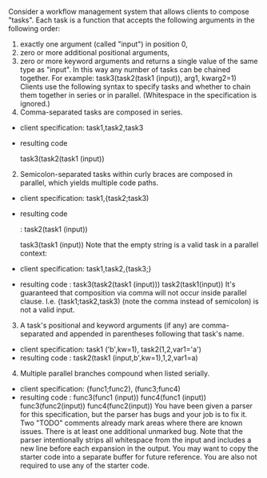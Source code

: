 Consider a workflow management system that allows clients to compose "tasks". Each task is a function that accepts the following arguments in the following order:
1. exactly one argument (called "input") in position 0,
2. zero or more additional positional arguments,
3. zero or more keyword arguments
and returns a single value of the same type as "input". In this way any number of tasks can be chained together. For example:
task3(task2(task1 (input)), arg1, kwarg2=1)
Clients use the following syntax to specify tasks and whether to chain them together in series or in parallel.
(Whitespace in the specification is ignored.)
1. Comma-separated tasks are composed in series.
- client specification: task1,task2,task3
- resulting code
  
   task3(task2(task1 (input))
2. Semicolon-separated tasks within curly braces are composed in parallel, which yields multiple code paths.
- client specification: task1,{task2;task3)
- resulting code
  
   : task2(task1 (input))
  
   task3(task1 (input))
Note that the empty string is a valid task in a parallel context:
- client specification: task1,task2,{task3;}
- resulting code
: task3(task2(task1 (input)))
task2(task1(input))
It's guaranteed that composition via comma will not occur inside parallel clause. I.e. {task1;task2,task3) (note the comma instead of semicolon) is not a valid input.
3. A task's positional and keyword arguments (if any) are comma-separated and appended in parentheses following that task's name.
- client specification: task1 ('b',kw=1), task2(1,2,var1='a')
- resulting code
: task2(task1 (input,b',kw=1),1,2,var1=a)
4. Multiple parallel branches compound when listed serially.
- client specification: {func1;func2), (func3;func4)
- resulting code
: func3(func1 (input))
func4(func1 (input))
func3(func2(input))
func4(func2(input))
You have been given a parser for this specification, but the parser has bugs and your job is to fix it. Two "TODO" comments already mark areas where there are known issues. There is at least one additional unmarked bug.
Note that the parser intentionally strips all whitespace from the input and includes a new line before each expansion in the output.
You may want to copy the starter code into a separate buffer for future reference. You are also not required to use any of the starter code.